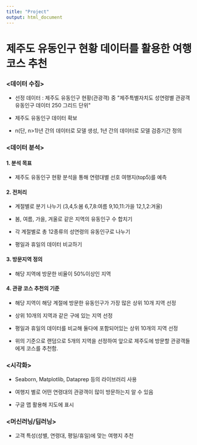 ```yaml
---
title: "Project"
output: html_document
---
```


제주도 유동인구 현황 데이터를 활용한 여행코스 추천
================

### <데이터 수집>

- 선정 데이터 : 제주도 유동인구 현황(관광객) 중 "제주특별자치도 성연령별 관광객 유동인구 데이터 250 그리드 단위"

- 제주도 유동인구 데이터 확보

- n(단, n>1)년 간의 데이터로 모델 생성, 1년 간의 데이터로 모델 검증기간 정의



### <데이터 분석>

#### 1. 분석 목표

- 제주도 유동인구 현황 분석을 통해 연령대별 선호 여행지(top5)를 예측



#### 2. 전처리

- 계절별로 분기 나누기 (3,4,5:봄 6,7,8:여름 9,10,11:가을 12,1,2:겨울)

- 봄, 여름, 가을, 겨울로 같은 지역의 유동인구 수 합치기

- 각 계절별로 총 12종류의 성연령의 유동인구로 나누기

- 평일과 휴일의 데이터 비교하기



#### 3. 방문지역 정의

- 해당 지역에 방문한 비율이 50%이상인 지역



#### 4. 관광 코스 추천의 기준

- 해당 지역이 해당 계절에 방문한 유동인구가 가장 많은 상위 10개 지역 선정

- 상위 10개의 지역과 같은 구에 있는 지역 선정

- 평일과 휴일의 데이터를 비교해 둘다에 포함되어있는 상위 10개의 지역 선정

- 위의 기준으로 랜덤으로 5개의 지역을 선정하여 앞으로 제주도에 방문할 관광객들에게 코스를 추천함.




### <시각화>

- Seaborn, Matplotlib, Dataprep 등의 라이브러리 사용

- 여행지 별로 어떤 연령대의 관광객이 많이 방문하는지 알 수 있음

- 구글 맵 활용해 지도에 표시




### <머신러닝/딥러닝>

- 고객 특성(성별, 연령대, 평일/휴일)에 맞는 여행지 추천
